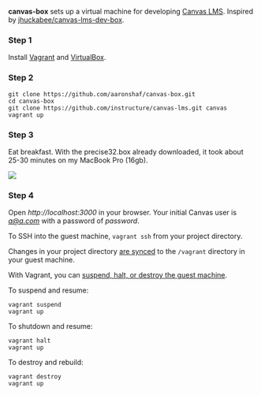 **canvas-box** sets up a virtual machine for developing [Canvas LMS](https://github.com/instructure/canvas-lms). Inspired by [jhuckabee/canvas-lms-dev-box](https://github.com/jhuckabee/canvas-lms-dev-box/).

### Step 1
Install [Vagrant](http://www.vagrantup.com/) and [VirtualBox](https://www.virtualbox.org/wiki/Downloads).

### Step 2
```
git clone https://github.com/aaronshaf/canvas-box.git
cd canvas-box
git clone https://github.com/instructure/canvas-lms.git canvas
vagrant up
```

### Step 3
Eat breakfast. With the precise32.box already downloaded, it took about 25-30 minutes on my MacBook Pro (16gb).

<img src="http://www.minutedeli.com/breakfast.jpg" />

### Step 4

Open *http://localhost:3000* in your browser. Your initial Canvas user is *a@a.com* with a password of *password*.

To SSH into the guest machine, ```vagrant ssh``` from your project directory.

Changes in your project directory [are synced](http://docs.vagrantup.com/v2/getting-started/synced_folders.html) to the ```/vagrant``` directory in your guest machine.

With Vagrant, you can [suspend, halt, or destroy the guest machine](http://docs.vagrantup.com/v2/getting-started/teardown.html).

To suspend and resume:

```
vagrant suspend
vagrant up
```

To shutdown and resume:

```
vagrant halt
vagrant up
```

To destroy and rebuild:


```
vagrant destroy
vagrant up
```
